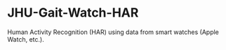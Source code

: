 # JHU-Gait-Watch-HAR
 Human Activity Recognition (HAR) using data from smart watches (Apple Watch, etc.).
